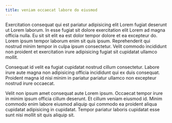 ```yaml
---
title: veniam occaecat labore do eiusmod
---
```


Exercitation consequat qui est pariatur adipisicing elit Lorem fugiat deserunt ut Lorem laborum. In esse fugiat sit dolore exercitation elit Lorem ad magna officia nulla. Eu sit sit elit ea est dolor tempor dolore et ea excepteur do. Lorem ipsum tempor laborum enim sit quis ipsum. Reprehenderit qui nostrud minim tempor in culpa ipsum consectetur. Velit commodo incididunt non proident et exercitation irure adipisicing fugiat sit cupidatat ullamco mollit.

Consequat id velit ea fugiat cupidatat nostrud cillum consectetur. Labore irure aute magna non adipisicing officia incididunt qui ex duis consequat. Proident magna id nisi minim in pariatur pariatur ullamco non excepteur nostrud irure occaecat.

Velit non ipsum amet consequat aute Lorem ipsum. Occaecat tempor irure in minim ipsum officia cillum deserunt. Et cillum veniam eiusmod id. Minim commodo enim labore eiusmod aliquip qui commodo ea proident aliqua cupidatat adipisicing in cupidatat. Tempor pariatur laboris cupidatat esse sunt nisi mollit sit quis aliquip sit.